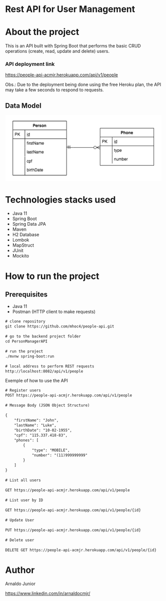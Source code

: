 # Rest API for User Management



# About the project

This is an API built with Spring Boot that performs the basic CRUD operations (create, read, update and delete) users.

### API deployment link

https://people-api-acmjr.herokuapp.com/api/v1/people

Obs.: Due to the deployment being done using the free Heroku plan, the API may take a few seconds to respond to requests.

## Data Model

[![Modelo de dados](https://raw.githubusercontent.com/valsonpereira/my-assets/main/person-api/modelo_dados.png)](https://raw.githubusercontent.com/valsonpereira/my-assets/main/person-api/modelo_dados.png)

# Technologies stacks used

- Java 11
- Spring Boot
- Spring Data JPA
- Maven
- H2 Database
- Lombok
- MapStruct
- JUnit
- Mockito

# How to run the project

## Prerequisites

- Java 11
- Postman (HTTP client to make requests)

```
# clone repository
git clone https://github.com/mhoc4/people-api.git

# go to the backend project folder
cd PersonManagerAPI

# run the project
./mvnw spring-boot:run

# local address to perform REST requests
http://localhost:8082/api/v1/people
```

Exemple of how to use the API

```
# Register users
POST https://people-api-acmjr.herokuapp.com/api/v1/people

# Message Body (JSON Object Structure)

{
    "firstName": "John",
    "lastName": "Luke",
    "birthDate": "10-02-1955",
    "cpf": "115.337.418-83",
    "phones": [
        {
            "type": "MOBILE",
            "number": "(11)999999999"
        }
    ]
}

# List all users

GET https://people-api-acmjr.herokuapp.com/api/v1/people

# List user by ID

GET https://people-api-acmjr.herokuapp.com/api/v1/people/{id}

# Update User

PUT https://people-api-acmjr.herokuapp.com/api/v1/people/{id}

# Delete user

DELETE GET https://people-api-acmjr.herokuapp.com/api/v1/people/{id}
```

# Author

Arnaldo Junior

https://www.linkedin.com/in/arnaldocmjr/
